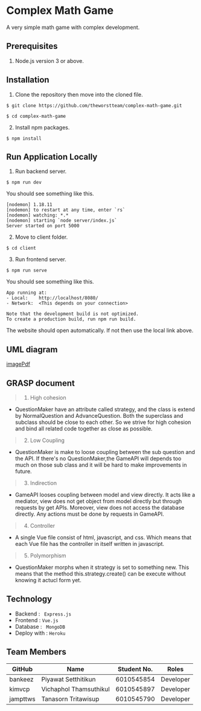 # Complex Math Game

A very simple math game with complex development.

## Prerequisites

1.  Node.js version 3 or above.

## Installation

1. Clone the repository then move into the cloned file.

``` 
$ git clone https://github.com/theworstteam/complex-math-game.git

$ cd complex-math-game
 ```

2. Install npm packages.

```
$ npm install
```
## Run Application Locally

1. Run backend server.

```
$ npm run dev
```
You should see something like this.
```
[nodemon] 1.18.11
[nodemon] to restart at any time, enter `rs`
[nodemon] watching: *.*
[nodemon] starting `node server/index.js`
Server started on port 5000
```
2. Move to client folder.
```
$ cd client
```
3. Run frontend server.
```
$ npm run serve
```
You should see something like this.
```
App running at:
- Local:    http://localhost/8080/
- Network:  <This depends on your connection>

Note that the development build is not optimized.
To create a production build, run npm run build.
```
The website should open automatically.
If not then use the local link above.

## UML diagram

[imagePdf](server/public/img/uml_diagram.pdf)

## GRASP document

> 1. High cohesion 
- QuestionMaker have an attribute called strategy, and the class is extend by NormalQuestion and AdvanceQuestion.  Both the superclass and subclass should be close to each other. So we strive for high cohesion and bind all related code together as close as possible.

> 2. Low Coupling 
- QuestionMaker is make to loose coupling between the sub question and the API. If there's no QuestionMaker,the GameAPI will depends too much on those sub class and it will be hard to make improvements in future. 

> 3. Indirection 
- GameAPI looses coupling between model and view directly. It acts like a mediator, view does not get object from model directly but through requests by get APIs. Moreover, view does not access the database directly. Any actions must be done by requests in GameAPI.

> 4. Controller 
- A single Vue file consist of html, javascript, and css. Which means that each Vue file has the controller in itself written in javascript.

> 5. Polymorphism 
- QuestionMaker morphs when it strategy is set to something new. This means that the method this.strategy.create() can be execute without knowing it actucl form yet.


## Technology

- Backend : ``` Express.js```
- Frontend : ``` Vue.js ```
- Database : ``` MongoDB```
- Deploy with : ``` Heroku ```

## Team Members

| GitHub   | Name                   | Student No. | Roles     |
| -------- | ---------------------- | ----------- | --------- |
| bankeez  | Piyawat Setthitikun    | 6010545854  | Developer |
| kimvcp   | Vichaphol Thamsuthikul | 6010545897  | Developer |
| jampttws | Tanasorn Tritawisup    | 6010545790  | Developer |


